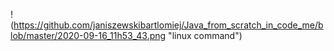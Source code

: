 


!(https://github.com/janiszewskibartlomiej/Java_from_scratch_in_code_me/blob/master/2020-09-16_11h53_43.png "linux command")
